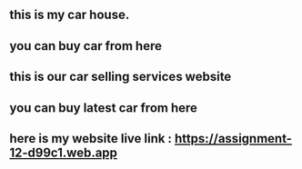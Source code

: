## this is my car house.
## you can buy car from here 
## this is our car selling services website
## you can buy latest car from here
## here is my website live link :  https://assignment-12-d99c1.web.app
